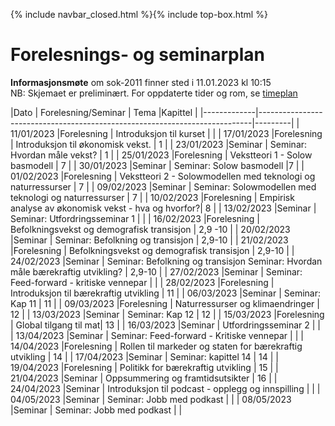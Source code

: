 {% include navbar_closed.html %}{% include top-box.html %}
# Forelesnings- og seminarplan  

**Informasjonsmøte** om sok-2011 finner sted i 11.01.2023 kl 10:15   
NB: Skjemaet er preliminært. For oppdaterte tider og rom, se [timeplan](https://timeplan.uit.no/emne_timeplan.php?sem=23v&module=SOK-2011-1#week=1-25) 


|Dato         | Forelesning/Seminar | Tema                                                 |Kapittel |
|-------------|----------------------------------------------------------------------------|---------|
| 11/01/2023  |Forelesning          | Introduksjon til kurset                              |    |
| 17/01/2023  |Forelesning          | Introduksjon til økonomisk vekst. | 1   |
| 23/01/2023  |Seminar              | Seminar: Hvordan måle vekst?                         | 1   |
| 25/01/2023  |Forelesning          | Vekstteori 1 - Solow basmodell                       | 7       |
| 30/01/2023  |Seminar              | Seminar: Solow basmodell                              |7  |
| 01/02/2023  |Forelesning          | Vekstteori 2 - Solowmodellen med teknologi og naturressurser | 7 |
| 09/02/2023  |Seminar              | Seminar: Solowmodellen med teknologi og naturressurser   | 7   |
| 10/02/2023  |Forelesning          | Empirisk analyse av økonomisk vekst - hva og hvorfor?| 8      |
| 13/02/2023  |Seminar              | Seminar: Utfordringsseminar 1                             |  |
| 16/02/2023  |Forelesning          | Befolkningsvekst og demografisk transisjon         | 2,9 -10    |
| 20/02/2023  |Seminar              | Seminar: Befolkning og transisjon                            | 2,9-10   |
| 21/02/2023  |Forelesning          |  Befolkningsvekst og demografisk transisjon           | 2,9-10 |
| 24/02/2023  |Seminar              | Seminar: Befolkning og transisjon  Seminar: Hvordan måle bærekraftig utvikling?  | 2,9-10  |
| 27/02/2023  |Seminar              | Seminar: Feed-forward - kritiske vennepar                   |  |
| 28/02/2023  |Forelesning          | Introduksjon til bærekraftig utvikling                       | 11       |
| 06/03/2023  |Seminar              | Seminar: Kap 11           | 11  |
| 09/03/2023  |Forelesning          | Naturressurser og klimaendringer         | 12       |
| 13/03/2023  |Seminar              | Seminar: Kap 12                    | 12  |
| 15/03/2023  |Forelesning          | Global tilgang til mat| 13   |
| 16/03/2023  |Seminar              | Utfordringsseminar 2           |   |
| 13/04/2023  |Seminar              | Seminar: Feed-forward - Kritiske vennepar          |  |
| 14/04/2023  |Forelesning          | Rollen til markeder og staten for bærekraftig utvikling                | 14      |
| 17/04/2023  |Seminar              | Seminar: kapittel 14           | 14  |
| 19/04/2023  |Forelesning          | Politikk for bærekraftig utvikling                   | 15      |
| 21/04/2023  |Seminar              | Oppsummering og framtidsutsikter                      |  16 |
| 24/04/2023  |Seminar              | Introduksjon til podcast - opplegg og innspilling                         |   |
| 04/05/2023  |Seminar              | Seminar: Jobb med podkast                  |  |
| 08/05/2023  |Seminar              | Seminar: Jobb med podkast                         |   |

   





